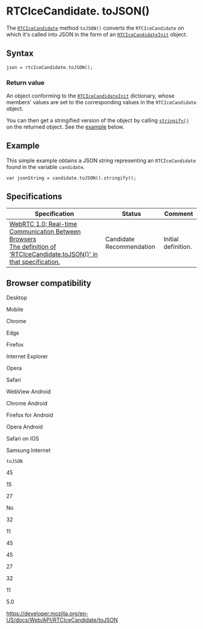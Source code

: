 RTCIceCandidate. toJSON()
=========================

The [`RTCIceCandidate`](../rtcicecandidate) method `toJSON()` converts the `RTCIceCandidate` on which it's called into JSON in the form of an [`RTCIceCandidateInit`](../rtcicecandidateinit) object.

Syntax
------

    json = rtcIceCandidate.toJSON();

### Return value

An object conforming to the [`RTCIceCandidateInit`](../rtcicecandidateinit) dictionary, whose members' values are set to the corresponding values in the `RTCIceCandidate` object.

You can then get a stringified version of the object by calling [`stringify()`](https://developer.mozilla.org/en-US/docs/Web/JavaScript/Reference/Global_Objects/JSON/stringify) on the returned object. See the [example](#example) below.

Example
-------

This simple example obtains a JSON string representing an `RTCIceCandidate` found in the variable `candidate`.

    var jsonString = candidate.toJSON().stringify();

Specifications
--------------

<table><thead><tr class="header"><th>Specification</th><th>Status</th><th>Comment</th></tr></thead><tbody><tr class="odd"><td><a href="https://w3c.github.io/webrtc-pc/#dom-rtcicecandidate-tojson">WebRTC 1.0: Real-time Communication Between Browsers<br />
<span class="small">The definition of 'RTCIceCandidate.toJSON()' in that specification.</span></a></td><td><span class="spec-cr">Candidate Recommendation</span></td><td>Initial definition.</td></tr></tbody></table>

Browser compatibility
---------------------

Desktop

Mobile

Chrome

Edge

Firefox

Internet Explorer

Opera

Safari

WebView Android

Chrome Android

Firefox for Android

Opera Android

Safari on IOS

Samsung Internet

`toJSON`

45

15

27

No

32

11

45

45

27

32

11

5.0

<a href="https://developer.mozilla.org/en-US/docs/Web/API/RTCIceCandidate/toJSON" class="_attribution-link">https://developer.mozilla.org/en-US/docs/Web/API/RTCIceCandidate/toJSON</a>
